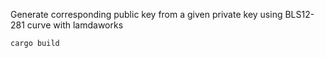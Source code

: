 Generate corresponding public key from a given private key 
using BLS12-281 curve with lamdaworks

```rust
cargo build
```
